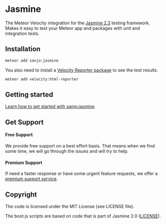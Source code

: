 # Jasmine

The Meteor Velocity integration for the [Jasmine 2.3](http://jasmine.github.io/2.3/introduction.html) testing framework.
Makes it easy to test your Meteor app and packages with unit and integration tests.

## Installation

```bash
meteor add sanjo:jasmine
```

You also need to install a [Velocity Reporter package](https://github.com/meteor-velocity/velocity#reporters) to see the test results.

```bash
meteor add velocity:html-reporter
```

## Getting started

[Learn how to get started with sanjo:jasmine](https://velocity.readme.io/docs/getting-started-with-jasmine).

## Get Support

#### Free Support

We provide free support on a best effort basis. That means when we find some time, we will go through the issues and will try to help.

#### Premium Support

If need a faster response or have some urgent feature requests, we offer a [premium support service](http://xolv.io/services/velocity-premium-support/).

## Copyright

The code is licensed under the MIT License (see LICENSE file).

The boot.js scripts are based on code that is part of Jasmine 2.0 ([LICENSE](https://github.com/pivotal/jasmine/blob/v2.0.0/MIT.LICENSE)).
